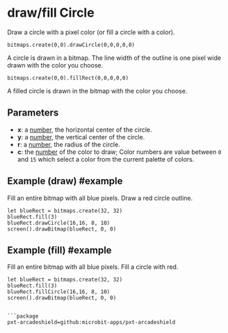 # draw/fill Circle

Draw a circle with a pixel color (or fill a circle with a color).

```sig
bitmaps.create(0,0).drawCircle(0,0,0,0,0)
```
A circle is drawn in a bitmap. The line width of the outline is one pixel wide drawn with the color you choose.


```sig
bitmaps.create(0,0).fillRect(0,0,0,0,0)
```
A filled circle is drawn in the bitmap with the color you choose.

## Parameters

* **x**: a [number](/types/number), the horizontal center of the circle.
* **y**: a [number](/types/number), the vertical center of the circle.
* **r**: a [number](/types/number), the radius of the circle.
* **c**: the [number](/types/number) of the color to draw; Color numbers are value between `0` and `15` which select a color from the current palette of colors.

## Example (draw) #example

Fill an entire bitmap with all blue pixels. Draw a red circle outline.

```blocks
let blueRect = bitmaps.create(32, 32)
blueRect.fill(3)
blueRect.drawCircle(16,16, 8, 10)
screen().drawBitmap(blueRect, 0, 0)
```

## Example (fill) #example

Fill an entire bitmap with all blue pixels. Fill a circle with red.

```blocks
let blueRect = bitmaps.create(32, 32)
blueRect.fill(3)
blueRect.fillCircle(16,16, 8, 10)
screen().drawBitmap(blueRect, 0, 0)


```package
pxt-arcadeshield=github:microbit-apps/pxt-arcadeshield
```
